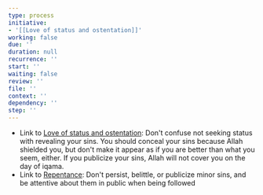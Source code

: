 ```yaml
---
type: process
initiative:
- '[[Love of status and ostentation]]'
working: false
due: ''
duration: null
recurrence: ''
start: ''
waiting: false
review: ''
file: ''
context: ''
dependency: ''
step: ''
---
```


- Link to [Love of status and ostentation](docs/sidebar1/Initiatives/bad%20traits/Love%20of%20status%20and%20ostentation.md): Don't confuse not seeking status with revealing your sins. You should conceal your sins because Allah shielded you, but don't make it appear as if you are better than what you seem, either. If you publicize your sins, Allah will not cover you on the day of iqama.
- Link to [Repentance](docs/sidebar1/Initiatives/good%20traits/Repentance.md): Don't persist, belittle, or publicize minor sins, and be attentive about them in public when being followed